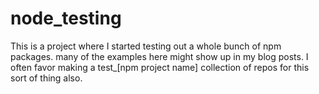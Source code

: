 # node_testing

This is a project where I started testing out a whole bunch of npm packages. many of the examples here might show up in my blog posts. I often favor making a test_[npm project name] collection of repos for this sort of thing also.